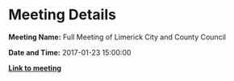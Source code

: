 # Meeting Details

**Meeting Name:** Full Meeting of Limerick City and County Council

**Date and Time:** 2017-01-23 15:00:00

**<a href="https://www.limerick.ie/council/whats-on/full-meeting-limerick-city-and-county-council-3" target="_blank">Link to meeting</a>**
